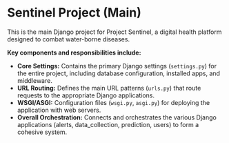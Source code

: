 # Sentinel Project (Main)

This is the main Django project for Project Sentinel, a digital health platform designed to combat water-borne diseases.

**Key components and responsibilities include:**
*   **Core Settings:** Contains the primary Django settings (`settings.py`) for the entire project, including database configuration, installed apps, and middleware.
*   **URL Routing:** Defines the main URL patterns (`urls.py`) that route requests to the appropriate Django applications.
*   **WSGI/ASGI:** Configuration files (`wsgi.py`, `asgi.py`) for deploying the application with web servers.
*   **Overall Orchestration:** Connects and orchestrates the various Django applications (alerts, data_collection, prediction, users) to form a cohesive system.
